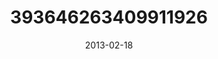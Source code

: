 ---
title: "393646263409911926"
image: "2013-02-18 11.11.53 393646263409911926_46248401"
date: "2013-02-18"
type: "photo"
---